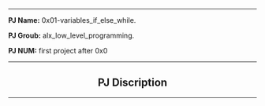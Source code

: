 ----

**PJ Name:**
0x01-variables_if_else_while.

**PJ Groub:**
alx_low_level_programming.

**PJ NUM:**
first project after 0x0

----

<h2 align="center">PJ Discription </h2>

----
